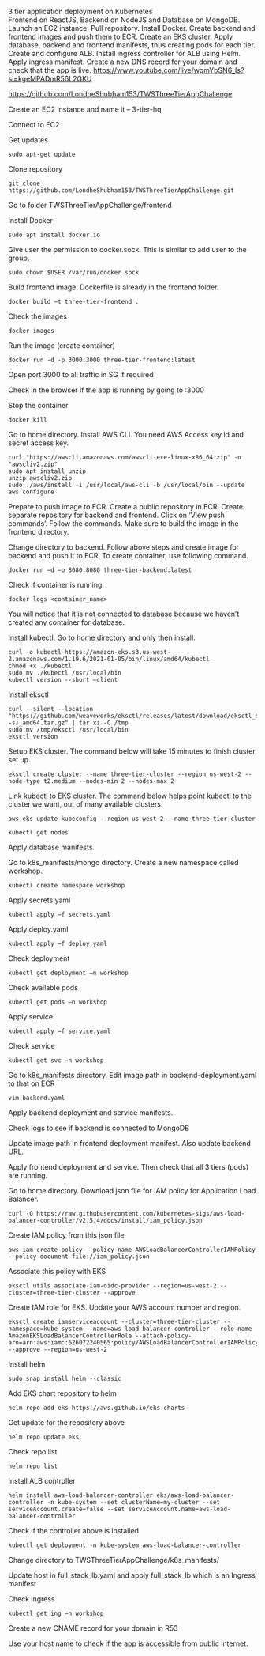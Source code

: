 3 tier application deployment on Kubernetes   
Frontend on ReactJS, Backend on NodeJS and Database on MongoDB. Launch an EC2 instance. Pull repository. Install Docker. Create backend and frontend images and push them to ECR. Create an EKS cluster. Apply database, backend and frontend manifests, thus creating pods for each tier. Create and configure ALB. Install ingress controller for ALB using Helm. Apply ingress manifest. Create a new DNS record for your domain and check that the app is live. 
https://www.youtube.com/live/wgmYbSN6_Is?si=kgeMPADmR56L2GKU 

https://github.com/LondheShubham153/TWSThreeTierAppChallenge 

Create an EC2 instance and name it – 3-tier-hq 

Connect to EC2 

Get updates 
```
sudo apt-get update 
```
Clone repository 
```
git clone https://github.com/LondheShubham153/TWSThreeTierAppChallenge.git 
```
Go to folder TWSThreeTierAppChallenge/frontend 

Install Docker 
```
sudo apt install docker.io 
```
Give user the permission to docker.sock. This is similar to add user to the group. 
```
sudo chown $USER /var/run/docker.sock 
```
Build frontend image. Dockerfile is already in the frontend folder. 
```
docker build –t three-tier-frontend . 
```
Check the images 
```
docker images 
```
Run the image (create container) 
```
docker run -d -p 3000:3000 three-tier-frontend:latest 
```
Open port 3000 to all traffic in SG if required 

Check in the browser if the app is running by going to <EC2-public-IP>:3000	 

Stop the container 
```
docker kill 
```
Go to home directory. Install AWS CLI. You need AWS Access key id and secret access key. 
```
curl "https://awscli.amazonaws.com/awscli-exe-linux-x86_64.zip" -o "awscliv2.zip" 
sudo apt install unzip 
unzip awscliv2.zip 
sudo ./aws/install -i /usr/local/aws-cli -b /usr/local/bin --update 
aws configure 
```
 

Prepare to push image to ECR. Create a public repository in ECR. Create separate repository for backend and frontend. Click on ‘View push commands’. Follow the commands. Make sure to build the image in the frontend directory. 

Change directory to backend. Follow above steps and create image for backend and push it to ECR. To create container, use following command. 
```
docker run –d –p 8080:8080 three-tier-backend:latest 
```
Check if container is running.  
```
docker logs <container_name> 
```
You will notice that it is not connected to database because we haven’t created any container for database. 

Install kubectl. Go to home directory and only then install.  
```
curl -o kubectl https://amazon-eks.s3.us-west-2.amazonaws.com/1.19.6/2021-01-05/bin/linux/amd64/kubectl 
chmod +x ./kubectl 
sudo mv ./kubectl /usr/local/bin  
kubectl version --short –client 
```
Install eksctl 
```
curl --silent --location "https://github.com/weaveworks/eksctl/releases/latest/download/eksctl_$(uname -s)_amd64.tar.gz" | tar xz -C /tmp 
sudo mv /tmp/eksctl /usr/local/bin 
eksctl version 
```
Setup EKS cluster. The command below will take 15 minutes to finish cluster set up. 
```
eksctl create cluster --name three-tier-cluster --region us-west-2 --node-type t2.medium --nodes-min 2 --nodes-max 2 
```
Link kubectl to EKS cluster. The command below helps point kubectl to the cluster we want, out of many available clusters. 
```
aws eks update-kubeconfig --region us-west-2 --name three-tier-cluster 
```
```
kubectl get nodes 
```
Apply database manifests 

Go to k8s_manifests/mongo directory. Create a new namespace called workshop.  
```
kubectl create namespace workshop 
```
Apply secrets.yaml 
```
kubectl apply –f secrets.yaml 
```
Apply deploy.yaml 
```
kubectl apply –f deploy.yaml 
```
Check deployment 
```
kubectl get deployment –n workshop 
```
Check available pods 
```
kubectl get pods –n workshop 
```
Apply service 
```
kubectl apply –f service.yaml 
```
Check service 

```
kubectl get svc –n workshop 
```
Go to k8s_manifests directory. Edit image path in backend-deployment.yaml to that on ECR 
```
vim backend.yaml 
```
Apply backend deployment and service manifests. 

Check logs to see if backend is connected to MongoDB 

Update image path in frontend deployment manifest. Also update backend URL. 

Apply frontend deployment and service. Then check that all 3 tiers (pods) are running. 

Go to home directory. Download json file for IAM policy for Application Load Balancer. 
```
curl -O https://raw.githubusercontent.com/kubernetes-sigs/aws-load-balancer-controller/v2.5.4/docs/install/iam_policy.json 
```
Create IAM policy from this json file 
```
aws iam create-policy --policy-name AWSLoadBalancerControllerIAMPolicy --policy-document file://iam_policy.json 
```
Associate this policy with EKS 
```
eksctl utils associate-iam-oidc-provider --region=us-west-2 --cluster=three-tier-cluster --approve 
```
Create IAM role for EKS. Update your AWS account number and region. 
```
eksctl create iamserviceaccount --cluster=three-tier-cluster --namespace=kube-system --name=aws-load-balancer-controller --role-name AmazonEKSLoadBalancerControllerRole --attach-policy-arn=arn:aws:iam::626072240565:policy/AWSLoadBalancerControllerIAMPolicy --approve --region=us-west-2 
```
Install helm 
```
sudo snap install helm --classic 
```
Add EKS chart repository to helm 
```
helm repo add eks https://aws.github.io/eks-charts 
```
Get update for the repository above 
```
helm repo update eks 
```
 

Check repo list 
```
helm repo list 
```
Install ALB controller 
```
helm install aws-load-balancer-controller eks/aws-load-balancer-controller -n kube-system --set clusterName=my-cluster --set serviceAccount.create=false --set serviceAccount.name=aws-load-balancer-controller 
```

Check if the controller above is installed  
```
kubectl get deployment -n kube-system aws-load-balancer-controller 
``` 

Change directory to TWSThreeTierAppChallenge/k8s_manifests/ 

Update host in full_stack_lb.yaml and apply full_stack_lb which is an Ingress manifest 

Check ingress 
```
kubectl get ing –n workshop 
```
Create a new CNAME record for your domain in R53 

Use your host name to check if the app is accessible from public internet.
 

 

  

 

 

 
